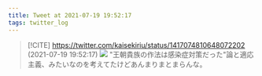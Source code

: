 ```yaml
---
title: Tweet at 2021-07-19 19:52:17
tags: twitter_log
---
```


> [!CITE] https://twitter.com/kaisekiriu/status/1417074810648072202 (2021-07-19 19:52:17)
> ![](https://twitter.com/kaisekiriu/status/1417074810648072202)
> "王朝貴族の作法は感染症対策だった"論と適応主義、みたいなのを考えてたけどあんまりまとまらんな。
